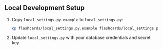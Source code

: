 ## Local Development Setup

1. Copy `local_settings.py.example` to `local_settings.py`:
   ```bash
   cp flashcards/local_settings.py.example flashcards/local_settings.py
   ```

2. Update `local_settings.py` with your database credentials and secret key.